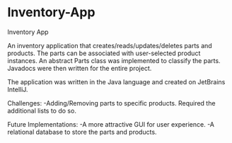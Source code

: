 # Inventory-App

Inventory App

An inventory application that creates/reads/updates/deletes parts and products.  The parts can be associated with user-selected product instances.  An abstract Parts class was implemented to classify the parts.
Javadocs were then written for the entire project.

The application was written in the Java language and created on JetBrains IntelliJ.

Challenges:
-Adding/Removing parts to specific products.  Required the additional lists to do so.

Future Implementations:
-A more attractive GUI for user experience.
-A relational database to store the parts and products.
